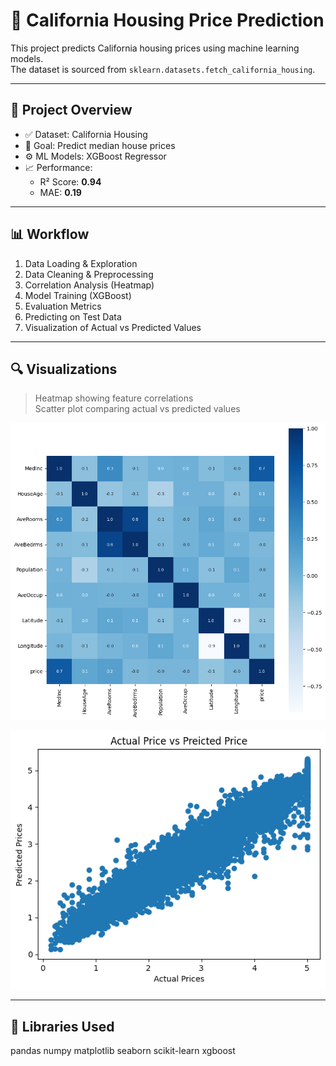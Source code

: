 # 🏡 California Housing Price Prediction

This project predicts California housing prices using machine learning models.  
The dataset is sourced from `sklearn.datasets.fetch_california_housing`.

---

## 📌 Project Overview

- ✅ Dataset: California Housing
- 🎯 Goal: Predict median house prices
- ⚙️ ML Models:  XGBoost Regressor
- 📈 Performance:
  - R² Score: **0.94**
  - MAE: **0.19**

---

## 📊 Workflow

1. Data Loading & Exploration
2. Data Cleaning & Preprocessing
3. Correlation Analysis (Heatmap)
4. Model Training (XGBoost)
5. Evaluation Metrics
6. Predicting on Test Data
7. Visualization of Actual vs Predicted Values

---

## 🔍 Visualizations

> Heatmap showing feature correlations  
> Scatter plot comparing actual vs predicted values

![Heatmap](heatmap.png)



![Scatter Plot](scatter_plot.png)


---

## 🧪 Libraries Used

pandas
numpy
matplotlib
seaborn
scikit-learn
xgboost

